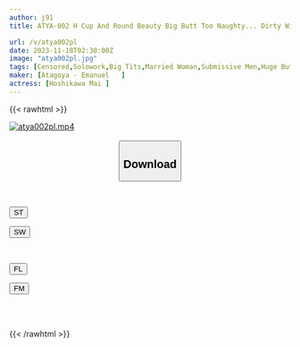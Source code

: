 ```yaml
---
author: j91
title: ATYA-002 H Cup And Round Beauty Big Butt Too Naughty... Dirty Wife S Class Erotic Body Sex Development Cheating Sex And Getting A Real Orgasm Ten Anzai

url: /v/atya002pl
date: 2023-11-18T02:30:00Z
image: "atya002pl.jpg"
tags: [Censored,Solowork,Big Tits,Married Woman,Submissive Men,Huge Butt	 ]
maker: [Atagoya - Emanuel   ]
actress: [Hoshikawa Mai ]
---
```



{{< rawhtml >}}

<div class="video" data-videoid="mkmbDppD6MHbo6Y">
    <a href="javascript:;">
        <img src="/v/atya002pl/atya002pl.jpg" width="WIDTH" height="HEIGHT" alt="atya002pl.mp4" loading="lazy">
    </a>
</div>

<script type="text/javascript" src="https://j91.asia/asset/on-demand-st.js"></script>

<br>
  <link rel="stylesheet" href="https://j91.asia/asset/bs5.css">
  
  <center>
  <button class="btn btn-primary" type="button" data-bs-toggle="collapse" data-bs-target=".multi-collapse" aria-expanded="false" aria-controls="multiCollapseExample1 multiCollapseExample2"><h2>Download</h2></button></center>
</p>
<div class="row">
  <div class="col">
    <div class="collapse multi-collapse" id="multiCollapseExample1">
      <div class="card card-body">
	      	      <br>
<div class="buttons">  
<p><a href="https://streamtape.to/v/mkmbDppD6MHbo6Y" target="_blank"><button class="btn-hover color-3"><i class="fa fa-download"></i> ST</button></a></p>
<p><a href="https://sfastwish.com/x655kqzj2ooa" target="_blank"><button class="btn-hover color-2"><i class="fa fa-download"></i> SW</button></a></p></div>
    </div>
  </div>
</div>
  <div class="col">
    <div class="collapse multi-collapse" id="multiCollapseExample2">
      <div class="card card-body">
	      <br>
<div class="buttons">
<p><a href="javascript:;" target="_blank"><button class="btn-hover color-9"><i class="fa fa-download"></i> FL</button></a></p>
<p><a href="javascript:;" target="_blank"><button class="btn-hover color-8"><i class="fa fa-download"></i> FM</button></a></p></div>
<br><br>
      </div>
    </div>
  </div>
</div>

{{< /rawhtml >}}
